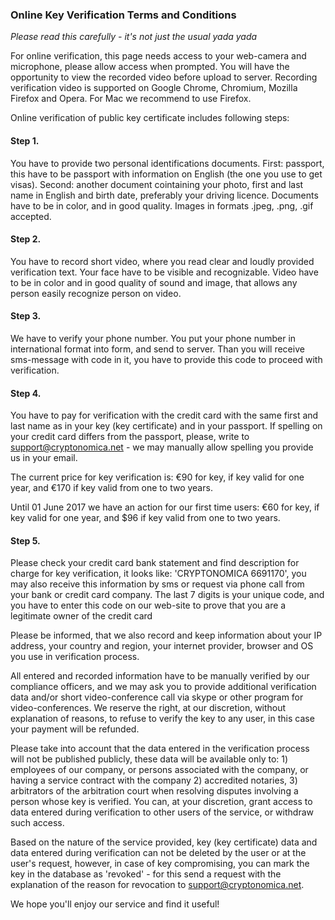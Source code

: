 ### Online Key Verification Terms and Conditions

*Please read this carefully - it's not just the usual yada yada*

For online verification, this page needs access to your web-camera and microphone, please allow access when prompted.
You will have the opportunity to view the recorded video before upload to server.
Recording verification video is supported on Google Chrome, Chromium, Mozilla Firefox and Opera.
For Mac we recommend to use Firefox.

Online verification of public key certificate includes following steps:

#### Step 1.
You have to provide two personal identifications documents. First: passport, this have to be passport with information on English (the one you use to get visas). Second: another document cointaining your photo, first and last name in English and birth date, preferably your driving licence. Documents have to be in color, and in good quality. Images in formats .jpeg, .png, .gif accepted.

#### Step 2.
You have to record short video, where you read clear and loudly provided verification text. Your face have to be visible and recognizable. Video have to be in color and in good quality of sound and image, that allows any person easily recognize person on video.

#### Step 3.
We have to verify your phone number. You put your phone number in international format into form, and send to server. Than you will receive sms-message with code in it, you have to provide this code to proceed with verification.

#### Step 4.
You have to pay for verification with the credit card with the same first and last name as in your key (key certificate) and in your passport. If spelling on your credit card differs from the passport, please, write to support@cryptonomica.net - we may manually allow spelling you provide us in your email.

The current price for key verification is: €90 for key, if key valid for one year, and €170 if key valid from one to two years.

Until 01 June 2017 we have an action for our first time users:
€60 for key, if key valid for one year, and $96 if key valid from one to two years.

#### Step 5.
Please check your credit card bank statement and find description for charge for key verification, it looks like: 'CRYPTONOMICA 6691170', you may also receive this information by sms or request via phone call from your bank or credit card company. The last 7 digits is your unique code, and you have to enter this code on our web-site to prove that you are a legitimate owner of the credit card


Please be informed, that we also record and keep information about your IP address, your country and region, your internet provider, browser and OS you use in verification process.

All entered and recorded information have to be manually verified by our compliance officers, and we may ask you to provide additional verification data and/or short video-conference call via skype or other program for video-conferences. We reserve the right, at our discretion, without explanation of reasons, to refuse to verify the key to any user, in this case your payment will be refunded.

Please take into account that the data entered in the verification process will not be published publicly, these data will be available only to: 1) employees of our company, or persons associated with the company, or having a service contract with the company 2) accredited notaries, 3) arbitrators of the arbitration court when resolving disputes involving a person whose key is verified.
You can, at your discretion, grant access to data entered during verification to other users of the service, or withdraw such access.

Based on the nature of the service provided, key (key certificate) data and data entered during verification can not be deleted by the user or at the user's request, however, in case of key compromising, you can mark the key in the database as 'revoked' - for this send a request with the explanation of the reason for revocation to support@cryptonomica.net.

We hope you'll enjoy our service and find it useful!
